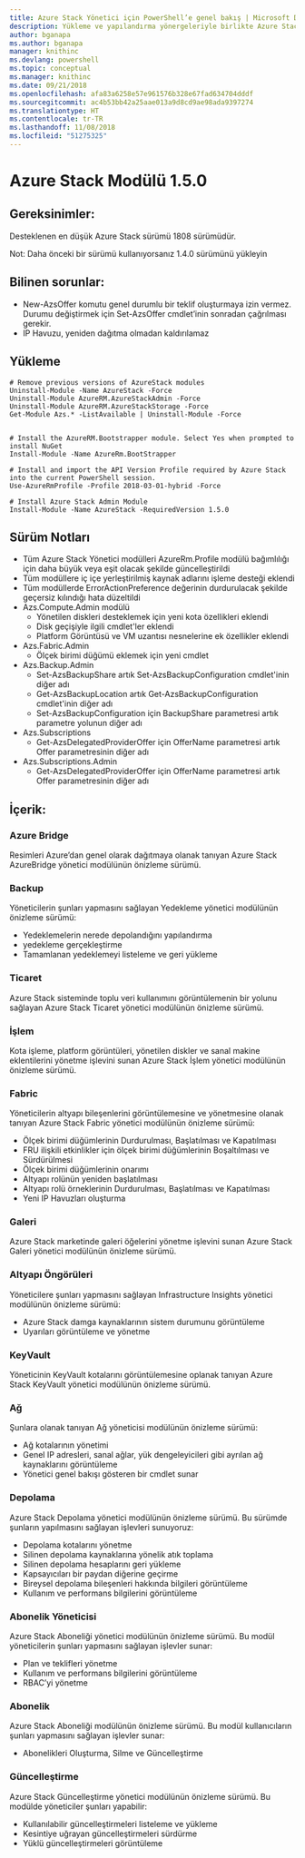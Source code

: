 ```yaml
---
title: Azure Stack Yönetici için PowerShell’e genel bakış | Microsoft Docs
description: Yükleme ve yapılandırma yönergeleriyle birlikte Azure Stack Yönetici için PowerShell’e genel bakış.
author: bganapa
ms.author: bganapa
manager: knithinc
ms.devlang: powershell
ms.topic: conceptual
ms.manager: knithinc
ms.date: 09/21/2018
ms.openlocfilehash: afa83a6258e57e961576b328e67fad634704dddf
ms.sourcegitcommit: ac4b53bb42a25aae013a9d8cd9ae98ada9397274
ms.translationtype: HT
ms.contentlocale: tr-TR
ms.lasthandoff: 11/08/2018
ms.locfileid: "51275325"
---
```

# <a name="azure-stack-module-150"></a>Azure Stack Modülü 1.5.0

## <a name="requirements"></a>Gereksinimler:
Desteklenen en düşük Azure Stack sürümü 1808 sürümüdür.

Not: Daha önceki bir sürümü kullanıyorsanız 1.4.0 sürümünü yükleyin

## <a name="known-issues"></a>Bilinen sorunlar:

- New-AzsOffer komutu genel durumlu bir teklif oluşturmaya izin vermez. Durumu değiştirmek için Set-AzsOffer cmdlet’inin sonradan çağrılması gerekir.
- IP Havuzu, yeniden dağıtma olmadan kaldırılamaz

## <a name="install"></a>Yükleme
```
# Remove previous versions of AzureStack modules
Uninstall-Module -Name AzureStack -Force 
Uninstall-Module AzureRM.AzureStackAdmin -Force
Uninstall-Module AzureRM.AzureStackStorage -Force
Get-Module Azs.* -ListAvailable | Uninstall-Module -Force


# Install the AzureRM.Bootstrapper module. Select Yes when prompted to install NuGet
Install-Module -Name AzureRm.BootStrapper

# Install and import the API Version Profile required by Azure Stack into the current PowerShell session.
Use-AzureRmProfile -Profile 2018-03-01-hybrid -Force

# Install Azure Stack Admin Module
Install-Module -Name AzureStack -RequiredVersion 1.5.0
```

## <a name="release-notes"></a>Sürüm Notları
* Tüm Azure Stack Yönetici modülleri AzureRm.Profile modülü bağımlılığı için daha büyük veya eşit olacak şekilde güncelleştirildi
* Tüm modüllere iç içe yerleştirilmiş kaynak adlarını işleme desteği eklendi
* Tüm modüllerde ErrorActionPreference değerinin durdurulacak şekilde geçersiz kılındığı hata düzeltildi
* Azs.Compute.Admin modülü
    * Yönetilen diskleri desteklemek için yeni kota özellikleri eklendi
    * Disk geçişiyle ilgili cmdlet'ler eklendi
    * Platform Görüntüsü ve VM uzantısı nesnelerine ek özellikler eklendi
* Azs.Fabric.Admin 
    * Ölçek birimi düğümü eklemek için yeni cmdlet
* Azs.Backup.Admin
    * Set-AzsBackupShare artık Set-AzsBackupConfiguration cmdlet'inin diğer adı
    * Get-AzsBackupLocation artık Get-AzsBackupConfiguration cmdlet'inin diğer adı
    * Set-AzsBackupConfiguration için BackupShare parametresi artık parametre yolunun diğer adı
* Azs.Subscriptions
    * Get-AzsDelegatedProviderOffer için OfferName parametresi artık Offer parametresinin diğer adı
* Azs.Subscriptions.Admin
    * Get-AzsDelegatedProviderOffer için OfferName parametresi artık Offer parametresinin diğer adı

## <a name="content"></a>İçerik:
### <a name="azure-bridge"></a>Azure Bridge
Resimleri Azure’dan genel olarak dağıtmaya olanak tanıyan Azure Stack AzureBridge yönetici modülünün önizleme sürümü.

### <a name="backup"></a>Backup
Yöneticilerin şunları yapmasını sağlayan Yedekleme yönetici modülünün önizleme sürümü:
- Yedeklemelerin nerede depolandığını yapılandırma
- yedekleme gerçekleştirme
- Tamamlanan yedeklemeyi listeleme ve geri yükleme

### <a name="commerce"></a>Ticaret
Azure Stack sisteminde toplu veri kullanımını görüntülemenin bir yolunu sağlayan Azure Stack Ticaret yönetici modülünün önizleme sürümü.

### <a name="compute"></a>İşlem
Kota işleme, platform görüntüleri, yönetilen diskler ve sanal makine eklentilerini yönetme işlevini sunan Azure Stack İşlem yönetici modülünün önizleme sürümü.

### <a name="fabric"></a>Fabric
Yöneticilerin altyapı bileşenlerini görüntülemesine ve yönetmesine olanak tanıyan Azure Stack Fabric yönetici modülünün önizleme sürümü:
- Ölçek birimi düğümlerinin Durdurulması, Başlatılması ve Kapatılması
- FRU ilişkili etkinlikler için ölçek birimi düğümlerinin Boşaltılması ve Sürdürülmesi
- Ölçek birimi düğümlerinin onarımı
- Altyapı rolünün yeniden başlatılması
- Altyapı rolü örneklerinin Durdurulması, Başlatılması ve Kapatılması
- Yeni IP Havuzları oluşturma


### <a name="gallery"></a>Galeri
Azure Stack marketinde galeri öğelerini yönetme işlevini sunan Azure Stack Galeri yönetici modülünün önizleme sürümü.

### <a name="infrastructure-insights"></a>Altyapı Öngörüleri
Yöneticilere şunları yapmasını sağlayan Infrastructure Insights yönetici modülünün önizleme sürümü:
- Azure Stack damga kaynaklarının sistem durumunu görüntüleme
- Uyarıları görüntüleme ve yönetme

### <a name="keyvault"></a>KeyVault
Yöneticinin KeyVault kotalarını görüntülemesine oplanak tanıyan Azure Stack KeyVault yönetici modülünün önizleme sürümü.

### <a name="network"></a>Ağ
Şunlara olanak tanıyan Ağ yöneticisi modülünün önizleme sürümü:
- Ağ kotalarının yönetimi
- Genel IP adresleri, sanal ağlar, yük dengeleyicileri gibi ayrılan ağ kaynaklarını görüntüleme
- Yönetici genel bakışı gösteren bir cmdlet sunar

### <a name="storage"></a>Depolama
Azure Stack Depolama yönetici modülünün önizleme sürümü.  Bu sürümde şunların yapılmasını sağlayan işlevleri sunuyoruz:
- Depolama kotalarını yönetme
- Silinen depolama kaynaklarına yönelik atık toplama
- Silinen depolama hesaplarını geri yükleme
- Kapsayıcıları bir paydan diğerine geçirme
- Bireysel depolama bileşenleri hakkında bilgileri görüntüleme
- Kullanım ve performans bilgilerini görüntüleme

### <a name="subscription-admin"></a>Abonelik Yöneticisi
Azure Stack Aboneliği yönetici modülünün önizleme sürümü.  Bu modül yöneticilerin şunları yapmasını sağlayan işlevler sunar:
- Plan ve teklifleri yönetme
- Kullanım ve performans bilgilerini görüntüleme
- RBAC’yi yönetme

### <a name="subscription"></a>Abonelik
Azure Stack Aboneliği modülünün önizleme sürümü.  Bu modül kullanıcıların şunları yapmasını sağlayan işlevler sunar:
- Abonelikleri Oluşturma, Silme ve Güncelleştirme

### <a name="update"></a>Güncelleştirme
Azure Stack Güncelleştirme yönetici modülünün önizleme sürümü.  Bu modülde yöneticiler şunları yapabilir:
- Kullanılabilir güncelleştirmeleri listeleme ve yükleme
- Kesintiye uğrayan güncelleştirmeleri sürdürme
- Yüklü güncelleştirmeleri görüntüleme
